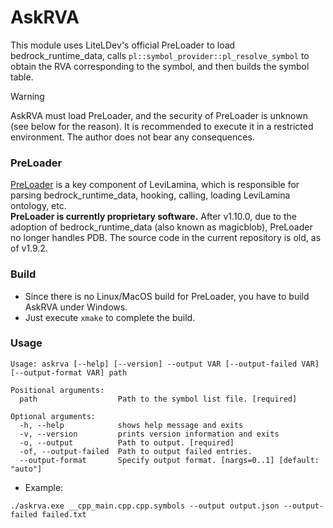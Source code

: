 # AskRVA

This module uses LiteLDev's official PreLoader to load bedrock_runtime_data, calls `pl::symbol_provider::pl_resolve_symbol` to obtain the RVA corresponding to the symbol, and then builds the symbol table.

> [!WARNING]
> AskRVA must load PreLoader, and the security of PreLoader is unknown (see below for the reason). It is recommended to execute it in a restricted environment. The author does not bear any consequences.

### PreLoader

[PreLoader](https://github.com/LiteLDev/PreLoader) is a key component of LeviLamina, which is responsible for parsing bedrock_runtime_data, hooking, calling, loading LeviLamina ontology, etc.  
**PreLoader is currently proprietary software.** After v1.10.0, due to the adoption of bedrock_runtime_data (also
known as magicblob), PreLoader no longer handles PDB. The source code in the current repository is old, as of v1.9.2.

### Build

- Since there is no Linux/MacOS build for PreLoader, you have to build AskRVA under Windows.
- Just execute `xmake` to complete the build.

### Usage

```
Usage: askrva [--help] [--version] --output VAR [--output-failed VAR] [--output-format VAR] path

Positional arguments:
  path                  Path to the symbol list file. [required]

Optional arguments:
  -h, --help            shows help message and exits
  -v, --version         prints version information and exits
  -o, --output          Path to output. [required]
  -of, --output-failed  Path to output failed entries.
  --output-format       Specify output format. [nargs=0..1] [default: "auto"]
```

- Example:

```
./askrva.exe __cpp_main.cpp.cpp.symbols --output output.json --output-failed failed.txt
```

